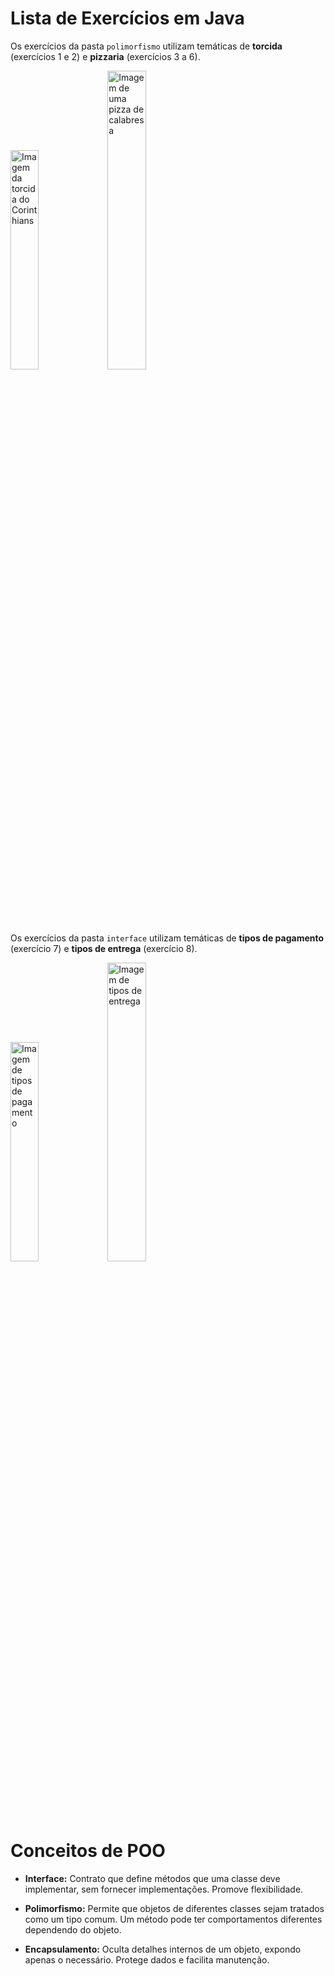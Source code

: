 # Lista de Exercícios em Java

Os exercícios da pasta `polimorfismo` utilizam temáticas de **torcida** (exercícios 1 e 2) e **pizzaria** (exercícios 3 a 6).

<div>
  <img src="https://th.bing.com/th/id/R.a12054090c48bb643c031d06261d6637?rik=jIcUxCqMCloLpA&pid=ImgRaw&r=0" alt="Imagem da torcida do Corinthians" width="30%"" />
  <img src="https://th.bing.com/th/id/OIP.XzUnt5Afjbz_9Bmkng2IMQHaEK?rs=1&pid=ImgDetMain" alt="Imagem de uma pizza de calabresa" width="35%" />
</div>

Os exercícios da pasta `interface` utilizam temáticas de **tipos de pagamento** (exercício 7) e **tipos de entrega** (exercício 8).

<div>
  <img src="https://d22fxaf9t8d39k.cloudfront.net/descripciones/7dd699e6c6f6ecaf15b9def703ba1485a9d7f5ec2398e543fd882d7ca2d0e422101012.jpeg" alt="Imagem de tipos de pagamento" width="30%"" />
  <img src="https://th.bing.com/th/id/OIP.HgkoN59Y1ariVBTlQLA8LAHaGy?w=1916&h=1756&rs=1&pid=ImgDetMain" alt="Imagem de tipos de entrega" width="35%" />
</div>


# Conceitos de POO
- **Interface:** Contrato que define métodos que uma classe deve implementar, sem fornecer implementações. Promove flexibilidade.

- **Polimorfismo:** Permite que objetos de diferentes classes sejam tratados como um tipo comum. Um método pode ter comportamentos diferentes dependendo do objeto.

- **Encapsulamento:** Oculta detalhes internos de um objeto, expondo apenas o necessário. Protege dados e facilita manutenção.

